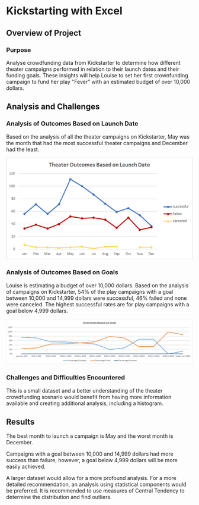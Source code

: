 # Kickstarting with Excel

## Overview of Project

### Purpose
Analyse crowdfunding data from Kickstarter to determine how different theater campaigns performed in relation to their launch dates and their funding goals. These insights will help Louise to set her first crownfunding campaign to fund her play "Fever" with an estimated budget of over 10,000 dollars.

## Analysis and Challenges

### Analysis of Outcomes Based on Launch Date
Based on the analysis of all the theater campaigns on Kickstarter, May was the month that had the most successful theater campaigns and December had the least. 

![Outcomes Based on Launch Date](./resources/Theater_Outcomes_vs_Launch.png)


### Analysis of Outcomes Based on Goals
Louise is estimating a budget of over 10,000 dollars. Based on the analysis of campaigns on Kickstarter, 54% of the play campaigns with a goal between 10,000 and 14,999 dollars were successful, 46% failed and none were canceled. The highest successful rates are for play campaigns with a goal below 4,999 dollars.

![Outcomes Based on Goals](./resources/Outcomes_vs_Goals.png)


### Challenges and Difficulties Encountered
This is a small dataset and a better understanding of the theater crowdfunding scenario would benefit from having more information available and creating additional analysis, including a histogram.

## Results
The best month to launch a campaign is May and the worst month is December.

Campaigns with a goal between 10,000 and 14,999 dollars had more success than failure, however, a goal below 4,999 dollars will be more easily achieved.

A larger dataset would allow for a more profound analysis. For a more detailed recommendation, an analysis using statistical components would be preferred. It is recommended to use measures of Central Tendency to determine the distribution and find outliers.
